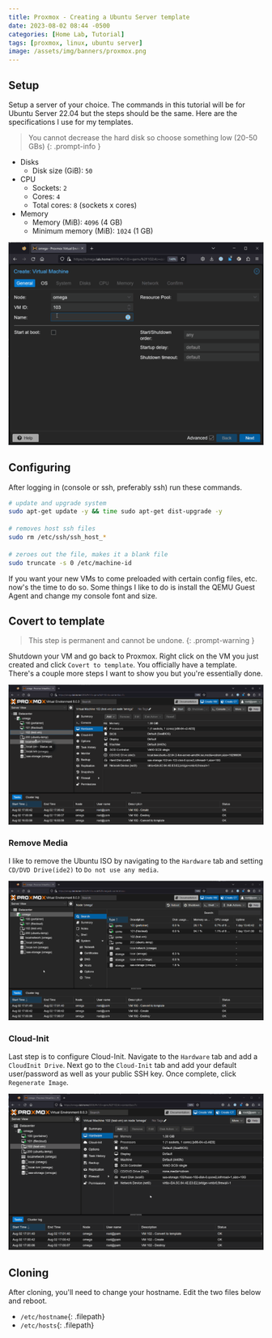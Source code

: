 ```yaml
---
title: Proxmox - Creating a Ubuntu Server template
date: 2023-08-02 08:44 -0500
categories: [Home Lab, Tutorial]
tags: [proxmox, linux, ubuntu server]
image: /assets/img/banners/proxmox.png
---
```

## Setup
Setup a server of your choice. The commands in this tutorial will be for Ubuntu Server 22.04 but the steps should be the same. Here are the specifications I use for my templates.

> You cannot decrease the hard disk so choose something low (20-50 GBs)
{: .prompt-info }

- Disks
  - Disk size (GiB): `50`
- CPU
  - Sockets: `2`
  - Cores: `4`
  - Total cores: `8` (sockets x cores)
- Memory
  - Memory (MiB): `4096` (4 GB)
  - Minimum memory (MiB): `1024` (1 GB)

![Template Hardware](/assets/img/posts/20230802/creating-vm.gif)

## Configuring
After logging in (console or ssh, preferably ssh) run these commands.

```bash
# update and upgrade system
sudo apt-get update -y && time sudo apt-get dist-upgrade -y

# removes host ssh files
sudo rm /etc/ssh/ssh_host_*

# zeroes out the file, makes it a blank file
sudo truncate -s 0 /etc/machine-id
```

If you want your new VMs to come preloaded with certain config files, etc. now's the time to do so. Some things I like to do is install the QEMU Guest Agent and change my console font and size.

## Covert to template

> This step is permanent and cannot be undone.
{: .prompt-warning }

Shutdown your VM and go back to Proxmox. Right click on the VM you just created and click `Covert to template`. You officially have a template. There's a couple more steps I want to show you but you're essentially done.

![Convert Template](/assets/img/posts/20230802/convert-template.gif)

### Remove Media
I like to remove the Ubuntu ISO by navigating to the `Hardware` tab and setting `CD/DVD Drive(ide2)` to `Do not use any media`.

![Remove Media](/assets/img/posts/20230802/remove-media.gif)

### Cloud-Init
Last step is to configure Cloud-Init. Navigate to the `Hardware` tab and add a `CloudInit Drive`. Next go to the `Cloud-Init` tab and add your default user/password as well as your public SSH key. Once complete, click `Regenerate Image`.

![Cloud Init](/assets/img/posts/20230802/config-cloud-init.gif)

## Cloning
After cloning, you'll need to change your hostname. Edit the two files below and reboot.

- `/etc/hostname`{: .filepath}
- `/etc/hosts`{: .filepath}
